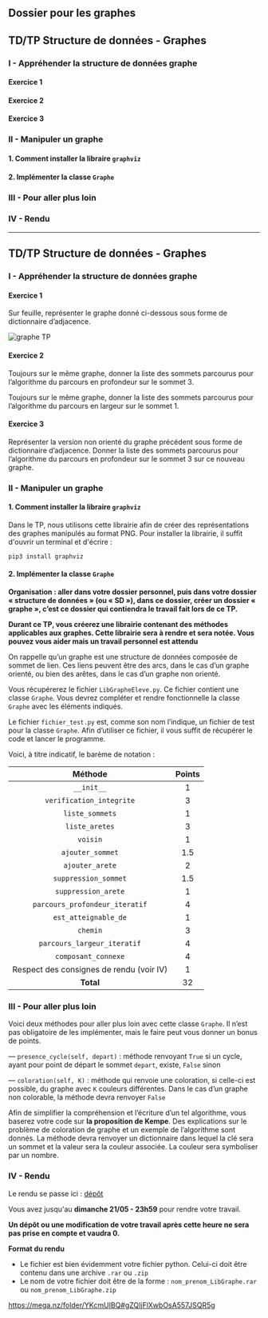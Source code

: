 ## Dossier pour les graphes

## TD/TP Structure de données - Graphes

### I - Appréhender la structure de données graphe
#### Exercice 1
#### Exercice 2
#### Exercice 3

### II - Manipuler un graphe
#### 1. Comment installer la libraire ```graphviz```
#### 2. Implémenter la classe ```Graphe```

### III - Pour aller plus loin

### IV - Rendu
----------------------------------

## TD/TP Structure de données - Graphes

### I - Appréhender la structure de données graphe


#### Exercice 1

Sur feuille, représenter le graphe donné ci-dessous sous forme de dictionnaire d’adjacence.

![graphe TP](https://github.com/mtellene/NSI/blob/main/TERMINALE/12_GRAPHE/asset/graph_TP.png)


#### Exercice 2

Toujours sur le même graphe, donner la liste des sommets parcourus pour l’algorithme du parcours en profondeur sur le sommet 3.

Toujours sur le même graphe, donner la liste des sommets parcourus pour l’algorithme du parcours en largeur sur le sommet 1.


#### Exercice 3

Représenter la version non orienté du graphe précédent sous forme de dictionnaire d’adjacence. Donner la liste des sommets parcourus pour l’algorithme du parcours en profondeur sur le sommet 3 sur ce nouveau graphe.



### II - Manipuler un graphe


#### 1. Comment installer la libraire ```graphviz```

Dans le TP, nous utilisons cette librairie afin de créer des représentations des graphes manipulés au format PNG. Pour installer la librairie, il suffit d'ouvrir un terminal et d'écrire :

```
pip3 install graphviz
```

#### 2. Implémenter la classe ```Graphe```


**Organisation : aller dans votre dossier personnel, puis dans votre dossier « structure de données » (ou « SD »), dans ce dossier, créer un dossier « graphe », c’est ce dossier qui contiendra le travail fait lors de ce TP.** 

**Durant ce TP, vous créerez une librairie contenant des méthodes applicables aux graphes. Cette librairie sera à rendre et sera notée. Vous pouvez vous aider mais un travail personnel est attendu**


On rappelle qu’un graphe est une structure de données composée de sommet de lien. Ces liens peuvent être des arcs, dans le cas d’un graphe orienté, ou bien des arêtes, dans le cas d’un graphe non orienté.

Vous récupérerez le fichier ```LibGrapheEleve.py```. Ce fichier contient une classe ```Graphe```. Vous devrez compléter et rendre fonctionnelle la classe ```Graphe``` avec les éléments indiqués.

Le fichier ```fichier_test.py``` est, comme son nom l’indique, un fichier de test pour la classe ```Graphe```. Afin d’utiliser ce fichier, il vous suffit de récupérer le code et lancer le programme.

Voici, à titre indicatif, le barème de notation :

| Méthode | Points |
| :---: | :---: |
| ```__init__``` | 1 |
| ```verification_integrite``` | 3 |
| ```liste_sommets``` | 1 |
| ```liste_aretes``` | 3 |
| ```voisin``` | 1 |
| ```ajouter_sommet``` | 1.5 |
| ```ajouter_arete``` | 2 |
| ```suppression_sommet``` | 1.5 |
| ```suppression_arete``` | 1 |
| ```parcours_profondeur_iteratif``` | 4 |
| ```est_atteignable_de``` | 1 |
| ```chemin``` | 3 |
| ```parcours_largeur_iteratif``` | 4 |
| ```composant_connexe``` | 4 |
| Respect des consignes de rendu (voir IV) | 1 |
| **Total** | 32 |


### III - Pour aller plus loin

Voici deux méthodes pour aller plus loin avec cette classe ```Graphe```. Il n’est pas obligatoire de les implémenter, mais le faire peut vous donner un bonus de points.

— ```presence_cycle(self, depart)``` : méthode renvoyant ```True``` si un cycle, ayant pour point de départ le sommet ```depart```, existe, ```False``` sinon

— ```coloration(self, K)``` : méthode qui renvoie une coloration, si celle-ci est possible, du graphe avec ```K``` couleurs différentes. Dans le cas d’un graphe non colorable, la méthode devra renvoyer ```False```


Afin de simplifier la compréhension et l’écriture d’un tel algorithme, vous baserez votre code sur **la proposition de Kempe**. Des explications sur le problème de coloration de graphe et un exemple de l’algorithme sont donnés. La méthode devra renvoyer un dictionnaire dans lequel la clé sera un sommet et la valeur sera la couleur associée. La couleur sera symboliser par un nombre.


### IV - Rendu

Le rendu se passe ici : [dépôt](https://mega.nz/filerequest/a03m04qlOcU)

Vous avez jusqu'au **dimanche 21/05 - 23h59** pour rendre votre travail.

**Un dépôt ou une modification de votre travail après cette heure ne sera pas prise en compte et vaudra 0.**

**Format du rendu**

- Le fichier est bien évidemment votre fichier python. Celui-ci doit être contenu dans une archive ```.rar``` ou ```.zip```
- Le nom de votre fichier doit être de la forme : ```nom_prenom_LibGraphe.rar``` ou ```nom_prenom_LibGraphe.zip```


https://mega.nz/folder/YKcmUIBQ#gZQIjFlXwbOsA557JSQR5g

